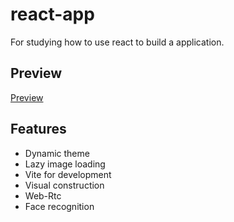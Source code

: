 # react-app

For studying how to use react to build a application.

## Preview

[Preview](https://fortune-cook1e.github.io/react-app)

## Features

- Dynamic theme
- Lazy image loading
- Vite for development
- Visual construction
- Web-Rtc
- Face recognition
